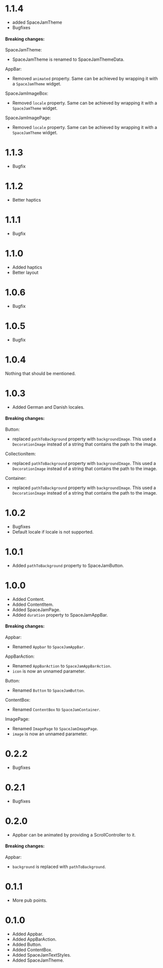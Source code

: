 # 1.1.4
* added SpaceJamTheme
* Bugfixes
#### Breaking changes:
SpaceJamTheme:
* SpaceJamTheme is renamed to SpaceJamThemeData.

AppBar:
* Removed `animated` property. Same can be achieved by wrapping it with a `SpaceJamTheme` widget.

SpaceJamImageBox:
* Removed `locale` property. Same can be achieved by wrapping it with a `SpaceJamTheme` widget.

SpaceJamImagePage:
* Removed `locale` property. Same can be achieved by wrapping it with a `SpaceJamTheme` widget.
# 1.1.3
* Bugfix
# 1.1.2
* Better haptics
# 1.1.1
* Bugfix
# 1.1.0
* Added haptics
* Better layout
# 1.0.6
* Bugfix
# 1.0.5
* Bugfix
# 1.0.4
Nothing that should be mentioned.
# 1.0.3
* Added German and Danish locales.
#### Breaking changes:
Button:
- replaced `pathToBackground` property with `backgroundImage`.
  This used a `DecorationImage` instead of a string that contains the path to the image.

CollectionItem:
- replaced `pathToBackground` property with `backgroundImage`.
  This used a `DecorationImage` instead of a string that contains the path to the image.

Container:
- replaced `pathToBackground` property with `backgroundImage`.
  This used a `DecorationImage` instead of a string that contains the path to the image.
# 1.0.2
* Bugfixes
* Default locale if locale is not supported.
# 1.0.1
* Added `pathToBackground` property to SpaceJamButton.
# 1.0.0
* Added Content.
* Added ContentItem.
* Added SpaceJamPage.
* Added `duration` property to SpaceJamAppBar.

#### Breaking changes:
Appbar:
- Renamed `Appbar` to `SpaceJamAppBar`. 

AppBarAction:
- Renamed `AppBarAction` to `SpaceJamAppBarAction`.
- `icon` is now an unnamed parameter.

Button:
- Renamed `Button` to `SpaceJamButton`.

ContentBox:
- Renamed `ContentBox` to `SpaceJamContainer`.

ImagePage:
- Renamed `ImagePage` to `SpaceJamImagePage`.
- `image` is now an unnamed parameter.
# 0.2.2
* Bugfixes
# 0.2.1
* Bugfixes
# 0.2.0
* Appbar can be animated by providing a ScrollController to it.
#### Breaking changes:
Appbar:
- `background` is replaced with `pathToBackground`.
# 0.1.1
* More pub points.
# 0.1.0
* Added Appbar.
* Added AppBarAction.
* Added Button.
* Added ContentBox.
* Added SpaceJamTextStyles.
* Added SpaceJamTheme.
